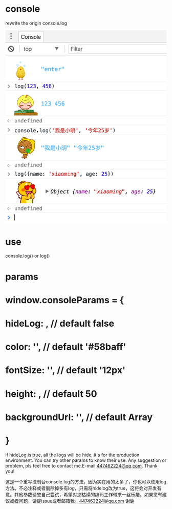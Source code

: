 # console
rewrite the origin console.log

![alert type = 1](./imgs/console.png)

# use
console.log()
or
log()

# params
# window.consoleParams = {
  # hideLog: , // default false
  # color: '', // default '#58baff'
  # fontSize: '', // default '12px'
  # height: , // default 50
  # backgroundUrl: '', // default Array
# }

if hideLog is true, all the logs will be hide, it's for the production environment. You can try other params to know their use. Any suggestion or problem, pls feel free to contact me.E-mail:447462224@qq.com. Thank you!

这是一个重写控制台console.log的方法，因为实在用的太多了，你也可以使用log方法。不必注释或者删除掉多有log，只需将hidelog改为true，这将会对开发有意。其他参数请您自己尝试，希望对您枯燥的编码工作带来一丝乐趣。如果您有建议或者问题，请提issue或者邮箱我。447462224@qq.com 谢谢
